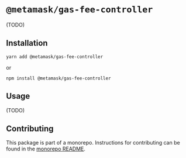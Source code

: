 # `@metamask/gas-fee-controller`

(TODO)

## Installation

`yarn add @metamask/gas-fee-controller`

or

`npm install @metamask/gas-fee-controller`

## Usage

(TODO)

## Contributing

This package is part of a monorepo. Instructions for contributing can be found in the [monorepo README](../../#readme).
